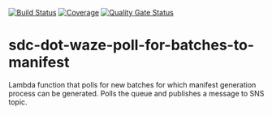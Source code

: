 [![Build Status](https://travis-ci.org/usdot-jpo-sdc-projects/sdc-dot-waze-poll-for-batches-to-manifest.svg?branch=master)](https://travis-ci.org/usdot-jpo-sdc-projects/sdc-dot-waze-poll-for-batches-to-manifest)
[![Coverage](https://sonarcloud.io/api/project_badges/measure?project=usdot-jpo-sdc_sdc-dot-waze-poll-for-batches-to-manifest&metric=coverage)](https://sonarcloud.io/dashboard?id=usdot-jpo-sdc_sdc-dot-waze-poll-for-batches-to-manifest)
[![Quality Gate Status](https://sonarcloud.io/api/project_badges/measure?project=usdot-jpo-sdc_sdc-dot-waze-poll-for-batches-to-manifest&metric=alert_status)](https://sonarcloud.io/dashboard?id=usdot-jpo-sdc_sdc-dot-waze-poll-for-batches-to-manifest)
# sdc-dot-waze-poll-for-batches-to-manifest
Lambda function that polls for new batches for which manifest generation process can be generated. Polls the queue and publishes a message to SNS topic.


